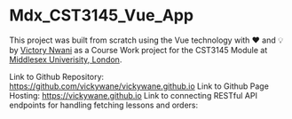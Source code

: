 # Mdx_CST3145_Vue_App
This project was built from scratch using the Vue technology with ❤️ and 💡 by [Victory Nwani](https://www.linkedin.com/in/victory-nwani/) as a Course Work project for the CST3145 Module at [Middlesex Univerisity, London](https://www.mdx.ac.uk/).

Link to Github Repository: https://github.com/vickywane/vickywane.github.io
Link to Github Page Hosting: https://vickywane.github.io
Link to connecting RESTful API endpoints for handling fetching lessons and orders: 